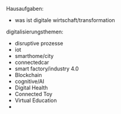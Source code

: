 Hausaufgaben:
  - was ist digitale wirtschaft/transformation

  digitalisierungsthemen:
  - disruptive prozesse
  - iot
  - smarthome/city
  - connectedcar
  - smart factory/industry 4.0
  - Blockchain
  - cognitive/AI
  - Digital Health
  - Connected Toy
  - Virtual Education
  -
